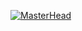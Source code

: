 [![MasterHead](https://i.pinimg.com/originals/c4/a8/de/c4a8dee7fb9b37a361159f61e55be7c4.gif)](https://i.pinimg.com/originals/c4/a8/de/c4a8dee7fb9b37a361159f61e55be7c4.gif)